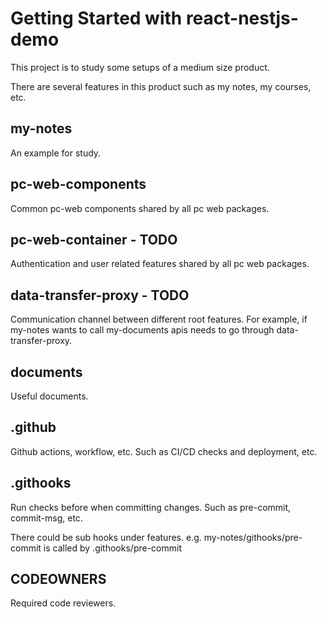 # Getting Started with react-nestjs-demo

This project is to study some setups of a medium size product.

There are several features in this product such as my notes, my courses, etc.


## my-notes

An example for study.

## pc-web-components

Common pc-web components shared by all pc web packages.

## pc-web-container - TODO

Authentication and user related features shared by all pc web packages.

## data-transfer-proxy - TODO

Communication channel between different root features.
For example, if my-notes wants to call my-documents apis needs to go through data-transfer-proxy.

## documents

Useful documents.

## .github

Github actions, workflow, etc. Such as CI/CD checks and deployment, etc.

## .githooks

Run checks before when committing changes. Such as pre-commit, commit-msg, etc.

There could be sub hooks under features. e.g. my-notes/githooks/pre-commit is called by .githooks/pre-commit

## CODEOWNERS
Required code reviewers.
